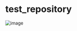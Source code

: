 # test_repository 
 
![image](https://user-images.githubusercontent.com/61121043/192359237-84794391-ab9c-46d1-9688-680e0915776a.png)
